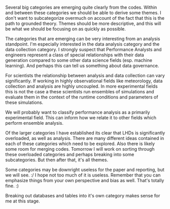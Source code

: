Several big categories are emerging quite clearly from the codes. Within and between these categories we should be able to derive some themes. I don't want to subcategorize overmuch on account of the fact that this is the path to grounded theory. Themes should be more descriptive, and this will be what we should be focusing on as quickly as possible.

The categories that are emerging can be very interesting from an analysis standpoint. I'm especially interested in the data analysis category and the data collection category. I strongly suspect that Performance Analysts and engineers represent a class of special relationships with their data generation compared to some other data science fields (esp. machine learning). And perhaps this can tell us something about data governance.

For scientists the relationship between analysis and data collection can vary significantly. If working in highly observational fields like meteorology, data collection and analysis are highly uncoupled. In more experimental fields this is not the case a these scientists run ensembles of simulations and evaluate them in the context of the runtime conditions and parameters of these simulations.

We will probably want to classify performance analysis as a primarily experimental field. This can inform how we relate it to other fields which perform ensemble analysis.

Of the larger categories I have established its clear that LHDs is significantly overloaded, as well as analysis. There are many different ideas contained in each of these categories which need to be explored. Also there is likely some room for merging codes. Tomorrow I will work on sorting through these overloaded categories and perhaps breaking into some subcategories. But then after that, it's all themes.

Some categories may be downright useless for the paper and reporting, but we will see. :/ I hope not too much of it is useless. Remember that you can emphasize things from your own perspective and bias as well. That's totally fine. :)

Breaking out databases and tables into it's own category makes sense for me at this stage.